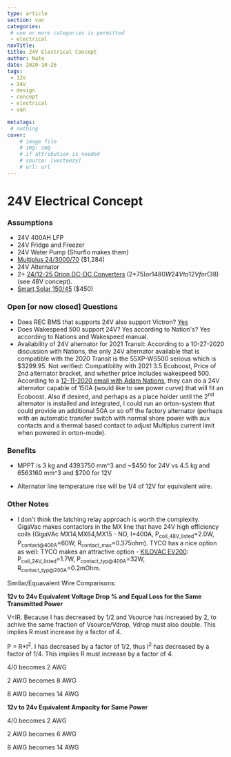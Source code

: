 ```yaml
---
type: article
section: van
categories: 
 # one or more categories is permitted
 - electrical
navTitle: 
title: 24V Electrical Concept
author: Nate
date: 2020-10-26
tags:
 - 12V
 - 24V
 - design
 - concept
 - electrical
 - van

metatags:
 # nothing
cover: 
	# image file
	# img: img
	# if attribution is needed
	# source: [vecteezy]
	# url: url
---
```

# 24V Electrical Concept

### Assumptions

* 24V 400AH LFP
* 24V Fridge and Freezer
* 24V Water Pump (Shurflo makes them)
* [Multiplus 24/3000/70](https://www.victronenergy.com/upload/documents/Datasheet-Multiplus-inverter-charger_2kVA-and-3kVA-120V-US-EN.pdf) ($1,284)
* 24V Alternator
* 2+ [24/12-25 Orion DC-DC Converters](https://www.victronenergy.com/upload/documents/Datasheet-Orion-DC-DC-converters-high-power,-non-isolated-EN.pdf) (2*75$) or 1 480W 24V to 12V for ($38) (see 48V concept).
* [Smart Solar 150/45](https://www.victronenergy.com/upload/documents/Datasheet-SmartSolar-charge-controller-MPPT-150-45-up-to-150-100-EN.pdf) ($450)

### Open [or now closed] Questions

* Does REC BMS that supports 24V also support Victron? [Yes](http://www.rec-bms.com/datasheet/UserManual_REC_Victron_BMS.pdf)
* Does Wakespeed 500 support 24V? Yes according to Nation's? Yes according to Nations and Wakespeed manual.
* Availability of 24V alternator for 2021 Transit:  According to a 10-27-2020 discussion with Nations, the only 24V alternator available that is compatible with the 2020 Transit is the 55XP-WS500 serious which is $3299.95.  Not verified: Compatibility with 2021 3.5 Ecoboost, Price of 2nd alternator bracket, and whether price includes wakespeed 500.  According to a [12-11-2020 email with Adam Nations](alternator_charging/2020-12-11_email_with_adam_nations.pdf), they can do a 24V alternator capable of 150A (would like to see power curve) that will fit an Ecoboost.   Also if desired, and perhaps as a place holder until the 2<sup>nd</sup> alternator is installed and integrated, I could run an orton-system that could provide an additional 50A or so off the factory alternator (perhaps with an automatic transfer switch with normal shore power with aux contacts and a thermal based contact to adjust Multiplus current limit when powered in orton-mode).

### Benefits

* MPPT is 3 kg and 4393750 mm^3  and ~$450 for 24V vs 4.5 kg and 6563160 mm^3 and $700 for 12V

* Alternator line temperature rise will be 1/4 of 12V for equivalent wire.

### Other Notes

* I don't think the latching relay approach is worth the complexity.  GigaVac makes contactors in the MX line that have 24V high efficiency coils (GigaVAc MX14,MX64,MX15 - NO, I=400A, P<sub>coil_48V_listed</sub>=2.0W, P<sub>contact@400A</sub>=60W, R<sub>contact_max</sub>=0.375ohm).  TYCO has a nice option as well: TYCO makes an attractive option - [KILOVAC EV200](http://www.rec-bms.com/datasheet/Technical_datasheet_Kilovac.pdf): P<sub>coil_24V_listed</sub>=1.7W, P<sub>contact_typ@400A</sub>=32W, R<sub>contact_typ@200A</sub>=0.2mOhm.


Similar/Equavalent Wire Comparisons:

**12v to 24v Equivalent Voltage Drop % and Equal Loss for the Same Transmitted Power**

V=IR.  Because I has decreased by 1/2 and Vsource has increased by 2, to achive the same fraction of Vsource/Vdrop, Vdrop must also double.  This implies R must increase by a factor of 4.

P = R*I<sup>2</sup>.  I has decreased by a factor of 1/2, thus I<sup>2</sup> has decreased by a factor of 1/4.  This implies R must increase by a factor of 4.

4/0 becomes 2 AWG

2 AWG becomes 8 AWG

8 AWG becomes 14 AWG

**12v to 24v Equivalent Ampacity for Same Power**

4/0 becomes 2 AWG

2 AWG becomes 6 AWG

8 AWG becomes 14 AWG